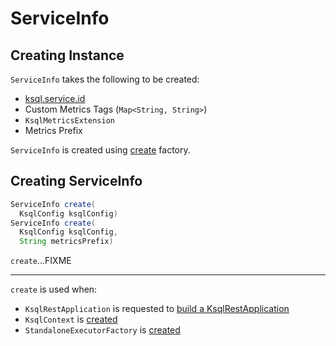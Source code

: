 # ServiceInfo

## Creating Instance

`ServiceInfo` takes the following to be created:

* <span id="serviceId"> [ksql.service.id](KsqlConfig.md#KSQL_SERVICE_ID_CONFIG)
* <span id="customMetricsTags"> Custom Metrics Tags (`Map<String, String>`)
* <span id="metricsExtension"> `KsqlMetricsExtension`
* <span id="metricsPrefix"> Metrics Prefix

`ServiceInfo` is created using [create](#create) factory.

## <span id="create"> Creating ServiceInfo

```java
ServiceInfo create(
  KsqlConfig ksqlConfig)
ServiceInfo create(
  KsqlConfig ksqlConfig,
  String metricsPrefix)
```

`create`...FIXME

---

`create` is used when:

* `KsqlRestApplication` is requested to [build a KsqlRestApplication](rest/KsqlRestApplication.md#buildApplication)
* `KsqlContext` is [created](embedded/KsqlContext.md#create)
* `StandaloneExecutorFactory` is [created](rest/StandaloneExecutorFactory.md#create)
